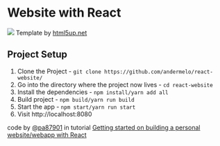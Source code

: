 # Website with React

![](https://html5up.net/uploads/images/dimension.jpg)
Template by [html5up.net](https://html5up.net/)

## Project Setup

1. Clone the Project - `git clone https://github.com/andermelo/react-website/`
1. Go into the directory where the project now lives - `cd react-website`
1. Install the dependencies - `npm install/yarn add all`
1. Build project - `npm build/yarn run build`
1. Start the app - `npm start/yarn run start`
1. Visit http://localhost:8080

code by [@pa87901](https://github.com/pa87901) in tutorial [Getting started on building a personal website/webapp with React](https://medium.com/@Preda/getting-started-on-building-a-personal-website-with-react-b44ee93b1710)




